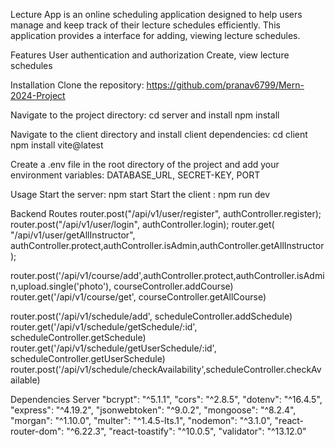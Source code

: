 Lecture App is an online scheduling application designed to help users manage and keep track of their lecture schedules efficiently. This application provides a interface for adding, viewing lecture schedules.

Features
User authentication and authorization
Create, view lecture schedules

Installation
Clone the repository: https://github.com/pranav6799/Mern-2024-Project


Navigate to the project directory: cd server and install npm install

Navigate to the client directory and install client dependencies: cd client  npm install vite@latest

Create a .env file in the root directory of the project and add your environment variables: DATABASE_URL, SECRET-KEY, PORT

Usage
Start the server: npm start
Start the client : npm run dev

Backend Routes 
router.post("/api/v1/user/register", authController.register);
router.post("/api/v1/user/login", authController.login);
router.get(
  "/api/v1/user/getAllInstructor", authController.protect,authController.isAdmin,authController.getAllInstructor);

 
 router.post('/api/v1/course/add',authController.protect,authController.isAdmin,upload.single('photo'), courseController.addCourse)
router.get('/api/v1/course/get', courseController.getAllCourse)



router.post('/api/v1/schedule/add', scheduleController.addSchedule)
router.get('/api/v1/schedule/getSchedule/:id', scheduleController.getSchedule)
router.get('/api/v1/schedule/getUserSchedule/:id', scheduleController.getUserSchedule)
router.post('/api/v1/schedule/checkAvailability',scheduleController.checkAvailable)





Dependencies
Server
"bcrypt": "^5.1.1",
    "cors": "^2.8.5",
    "dotenv": "^16.4.5",
    "express": "^4.19.2",
    "jsonwebtoken": "^9.0.2",
    "mongoose": "^8.2.4",
    "morgan": "^1.10.0",
    "multer": "^1.4.5-lts.1",
    "nodemon": "^3.1.0",
    "react-router-dom": "^6.22.3",
    "react-toastify": "^10.0.5",
    "validator": "^13.12.0"

